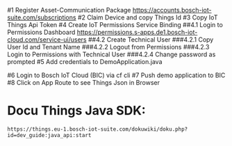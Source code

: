 #1 Register Asset-Communication Package
    https://accounts.bosch-iot-suite.com/subscriptions
#2 Claim Device and copy Things Id
#3 Copy IoT Things Api Token
#4 Create IoT Permissions Service Binding
##4.1 Login to Permissions Dashboard
    https://permissions.s-apps.de1.bosch-iot-cloud.com/service-ui/users
##4.2 Create Technical User
###4.2.1 Copy User Id and Tenant Name
###4.2.2 Logout from Permissions
###4.2.3 Login to Permissions with Technical User
###4.2.4 Change password as prompted
#5 Add credentials to DemoApplication.java

#6 Login to Bosch IoT Cloud (BIC) via cf cli
#7 Push demo application to BIC
#8 Click on App Route to see Things Json in Browser


# Docu Things Java SDK:
    https://things.eu-1.bosch-iot-suite.com/dokuwiki/doku.php?id=dev_guide:java_api:start
